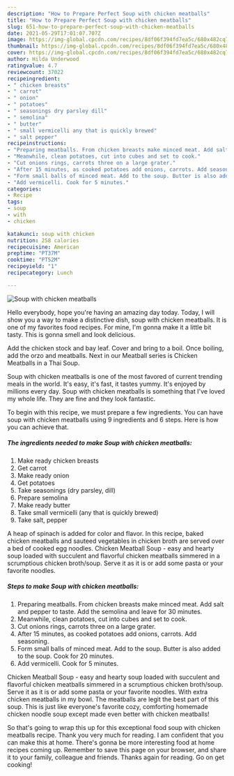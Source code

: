 ```yaml
---
description: "How to Prepare Perfect Soup with chicken meatballs"
title: "How to Prepare Perfect Soup with chicken meatballs"
slug: 651-how-to-prepare-perfect-soup-with-chicken-meatballs
date: 2021-05-29T17:01:07.707Z
image: https://img-global.cpcdn.com/recipes/8df06f394fd7ea5c/680x482cq70/soup-with-chicken-meatballs-recipe-main-photo.jpg
thumbnail: https://img-global.cpcdn.com/recipes/8df06f394fd7ea5c/680x482cq70/soup-with-chicken-meatballs-recipe-main-photo.jpg
cover: https://img-global.cpcdn.com/recipes/8df06f394fd7ea5c/680x482cq70/soup-with-chicken-meatballs-recipe-main-photo.jpg
author: Hilda Underwood
ratingvalue: 4.7
reviewcount: 37022
recipeingredient:
- " chicken breasts"
- " carrot"
- " onion"
- " potatoes"
- " seasonings dry parsley dill"
- " semolina"
- " butter"
- " small vermicelli any that is quickly brewed"
- " salt pepper"
recipeinstructions:
- "Preparing meatballs. From chicken breasts make minced meat. Add salt and pepper to taste. Add the semolina and leave for 30 minutes."
- "Meanwhile, clean potatoes, cut into cubes and set to cook."
- "Cut onions rings, carrots three on a large grater."
- "After 15 minutes, as cooked potatoes add onions, carrots. Add seasoning."
- "Form small balls of minced meat. Add to the soup. Butter is also added to the soup. Cook for 20 minutes."
- "Add vermicelli. Cook for 5 minutes."
categories:
- Recipe
tags:
- soup
- with
- chicken

katakunci: soup with chicken 
nutrition: 258 calories
recipecuisine: American
preptime: "PT37M"
cooktime: "PT52M"
recipeyield: "1"
recipecategory: Lunch

---
```



![Soup with chicken meatballs](https://img-global.cpcdn.com/recipes/8df06f394fd7ea5c/680x482cq70/soup-with-chicken-meatballs-recipe-main-photo.jpg)

Hello everybody, hope you're having an amazing day today. Today, I will show you a way to make a distinctive dish, soup with chicken meatballs. It is one of my favorites food recipes. For mine, I'm gonna make it a little bit tasty. This is gonna smell and look delicious.

Add the chicken stock and bay leaf. Cover and bring to a boil. Once boiling, add the orzo and meatballs. Next in our Meatball series is Chicken Meatballs in a Thai Soup.

Soup with chicken meatballs is one of the most favored of current trending meals in the world. It's easy, it's fast, it tastes yummy. It's enjoyed by millions every day. Soup with chicken meatballs is something that I've loved my whole life. They are fine and they look fantastic.


To begin with this recipe, we must prepare a few ingredients. You can have soup with chicken meatballs using 9 ingredients and 6 steps. Here is how you can achieve that.

<!--inarticleads1-->

##### The ingredients needed to make Soup with chicken meatballs:

1. Make ready  chicken breasts
1. Get  carrot
1. Make ready  onion
1. Get  potatoes
1. Take  seasonings (dry parsley, dill)
1. Prepare  semolina
1. Make ready  butter
1. Take  small vermicelli (any that is quickly brewed)
1. Take  salt, pepper


A heap of spinach is added for color and flavor. In this recipe, baked chicken meatballs and sauteed vegetables in chicken broth are served over a bed of cooked egg noodles. Chicken Meatball Soup - easy and hearty soup loaded with succulent and flavorful chicken meatballs simmered in a scrumptious chicken broth/soup. Serve it as it is or add some pasta or your favorite noodles. 

<!--inarticleads2-->

##### Steps to make Soup with chicken meatballs:

1. Preparing meatballs. From chicken breasts make minced meat. Add salt and pepper to taste. Add the semolina and leave for 30 minutes.
1. Meanwhile, clean potatoes, cut into cubes and set to cook.
1. Cut onions rings, carrots three on a large grater.
1. After 15 minutes, as cooked potatoes add onions, carrots. Add seasoning.
1. Form small balls of minced meat. Add to the soup. Butter is also added to the soup. Cook for 20 minutes.
1. Add vermicelli. Cook for 5 minutes.


Chicken Meatball Soup - easy and hearty soup loaded with succulent and flavorful chicken meatballs simmered in a scrumptious chicken broth/soup. Serve it as it is or add some pasta or your favorite noodles. With extra chicken meatballs in my bowl. The meatballs are legit the best part of this soup. This is just like everyone&#39;s favorite cozy, comforting homemade chicken noodle soup except made even better with chicken meatballs! 

So that's going to wrap this up for this exceptional food soup with chicken meatballs recipe. Thank you very much for reading. I am confident that you can make this at home. There's gonna be more interesting food at home recipes coming up. Remember to save this page on your browser, and share it to your family, colleague and friends. Thanks again for reading. Go on get cooking!

